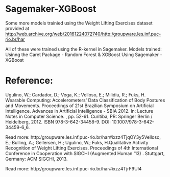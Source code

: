 # Sagemaker-XGBoost

Some more models trainied using the Weight Lifting Exercises dataset provided at http://web.archive.org/web/20161224072740/http:/groupware.les.inf.puc-rio.br/har

All of these were trained using the R-kernel in Sagemaker. Models trained:
Usinng the Caret Package - Random Forest & XGBoost
Using Sagemaker - XGBoost


# Reference:

Ugulino, W.; Cardador, D.; Vega, K.; Velloso, E.; Milidiu, R.; Fuks, H. Wearable Computing: Accelerometers' Data Classification of Body Postures and Movements. Proceedings of 21st Brazilian Symposium on Artificial Intelligence. Advances in Artificial Intelligence - SBIA 2012. In: Lecture Notes in Computer Science. , pp. 52-61. Curitiba, PR: Springer Berlin / Heidelberg, 2012. ISBN 978-3-642-34458-9. DOI: 10.1007/978-3-642-34459-6_6.

Read more: http:/groupware.les.inf.puc-rio.br/har#ixzz4TjqOY3y5Velloso, E.; Bulling, A.; Gellersen, H.; Ugulino, W.; Fuks, H.Qualitative Activity Recognition of Weight Lifting Exercises. Proceedings of 4th International Conference in Cooperation with SIGCHI (Augmented Human '13) . Stuttgart, Germany: ACM SIGCHI, 2013.

Read more: http:/groupware.les.inf.puc-rio.br/har#ixzz4TjrF9Ul4
